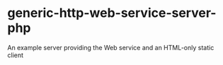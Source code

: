 # generic-http-web-service-server-php
An example server providing the Web service and an HTML-only static client
